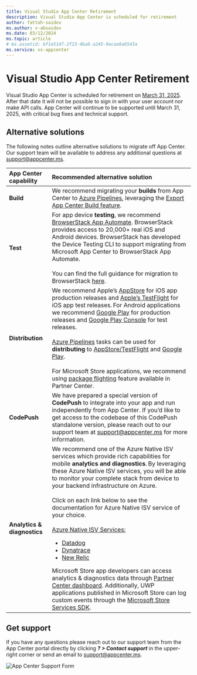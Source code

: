 ```yaml
---
title: Visual Studio App Center Retirement  
description: Visual Studio App Center is scheduled for retirement
author: fattoh-saidov
ms.author: v-absaidov
ms.date: 03/12/2024
ms.topic: article
# ms.assetid: bf1e5147-2f23-4ba6-a245-9ecae8a6543a
ms.service: vs-appcenter
---
```


# Visual Studio App Center Retirement  
Visual Studio App Center is scheduled for retirement on <u>March 31, 2025</u>.  After that date it will not be possible to sign in with your user account nor make API calls. App Center will continue to be supported until March 31, 2025, with critical bug fixes and technical support. 

## Alternative solutions 
The following notes outline alternative solutions to migrate off App Center.  Our support team will be available to address any additional questions at [support@appcenter.ms](mailto:support@appcenter.ms).

| App Center capability                 | Recommended alternative solution|
|:--------------------------------------|:-------------------------------|
| <b>Build</b>                          | We recommend migrating your <b>builds</b> from App Center to [Azure Pipelines](https://azure.microsoft.com/products/devops/pipelines/), leveraging the [Export App Center Build feature](~/build/export-to-azure-pipelines.md).                  |
| <b>Test</b>                           | For app device <b>testing</b>, we recommend [BrowserStack App Automate](https://www.browserstack.com/microsoft-browserstack). BrowserStack provides access to 20,000+ real iOS and Android devices.  BrowserStack has developed the Device Testing CLI to support migrating from Microsoft App Center to BrowserStack App Automate. <br/> <br/>You can find the full guidance for migration to BrowserStack [here](https://www.browserstack.com/microsoft-browserstack).   |
| <b>Distribution</b>                       | We recommend Apple’s [AppStore](https://www.apple.com/app-store/) for iOS app production releases and [Apple’s  TestFlight](https://developer.apple.com/testflight/) for iOS app test releases. For Android applications we recommend [Google Play](https://play.google.com/) for production releases and [Google Play Console](https://play.google.com/console/about/guides/releasewithconfidence/) for test releases. <br/><br/>[Azure Pipelines](https://azure.microsoft.com/products/devops/pipelines/) tasks can be used for <b>distributing</b> to [AppStore/TestFlight](https://marketplace.visualstudio.com/items?itemName=ms-vsclient.app-store) and [Google Play](https://marketplace.visualstudio.com/items?itemName=ms-vsclient.google-play).<br /><br />For Microsoft Store applications, we recommend using [package flighting](/windows/apps/publish/package-flights) feature available in Partner Center. |
| <b>CodePush</b>           | We have prepared a special version of <b>CodePush</b> to integrate into your app and run independently from App Center. If you’d like to get access to the codebase of this CodePush standalone version, please reach out to our support team at [support@appcenter.ms](mailto:support@appcenter.ms) for more information. |
| <b>Analytics & diagnostics</b> | We recommend one of the Azure Native ISV services which provide rich capabilities for mobile <b>analytics and diagnostics</b>. By leveraging these Azure Native ISV services, you will be able to monitor your complete stack from device to your backend infrastructure on Azure. <br/><br/>Click on each link below to see the documentation for Azure Native ISV service of your choice. <br/><br/>[Azure Native ISV Services:](/azure/partner-solutions/) <ul><li>[Datadog](/azure/partner-solutions/datadog/overview)</li><li>[Dynatrace](/azure/partner-solutions/dynatrace/dynatrace-overview)</li><li>[New Relic](/azure/partner-solutions/new-relic/new-relic-overview)</li></ul>Microsoft Store app developers can access analytics & diagnostics data through [Partner Center dashboard](https://partner.microsoft.com/dashboard). Additionally, UWP applications published in Microsoft Store can log custom events through the [Microsoft Store Services SDK](/windows/uwp/monetize/log-custom-events-for-dev-center). | 


## Get support
If you have any questions please reach out to our support team from the App Center portal directly by clicking <b><i>? > Contact support</i></b> in the upper-right corner or send an email to [support@appcenter.ms](mailto:support@appcenter.ms).

![App Center Support Form](~/images/app-center-support-form.png)
